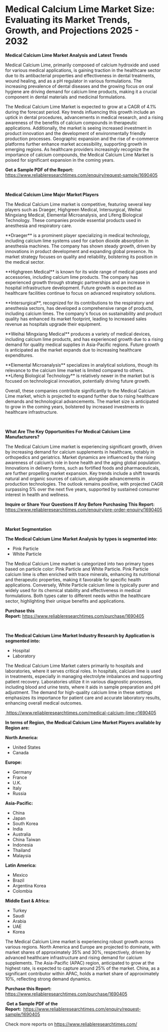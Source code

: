 <p><h1>Medical Calcium Lime Market Size: Evaluating its Market Trends, Growth, and Projections 2025 - 2032</h1></p><p><strong>Medical Calcium Lime Market Analysis and Latest Trends</strong></p>
<p><p>Medical Calcium Lime, primarily composed of calcium hydroxide and used for various medical applications, is gaining traction in the healthcare sector due to its antibacterial properties and effectiveness in dental treatments, wound healing, and as a pH regulator in various formulations. The increasing prevalence of dental diseases and the growing focus on oral hygiene are driving demand for calcium lime products, making it a crucial component in dental materials and medicinal formulations.</p><p>The Medical Calcium Lime Market is expected to grow at a CAGR of 4.1% during the forecast period. Key trends influencing this growth include an uptick in dental procedures, advancements in medical research, and a rising awareness of the benefits of calcium compounds in therapeutic applications. Additionally, the market is seeing increased investment in product innovation and the development of environmentally friendly production processes. Geographic expansion and the rise of e-commerce platforms further enhance market accessibility, supporting growth in emerging regions. As healthcare providers increasingly recognize the importance of calcium compounds, the Medical Calcium Lime Market is poised for significant expansion in the coming years.</p></p>
<p><strong>Get a Sample PDF of the Report:&nbsp;</strong> <a href="https://www.reliableresearchtimes.com/enquiry/request-sample/1690405?utm_campaign=3216&utm_medium=2&utm_source=Github&utm_content=ia&utm_term=26032025&utm_id=medical-calcium-lime">https://www.reliableresearchtimes.com/enquiry/request-sample/1690405</a></p>
<p>&nbsp;</p>
<p><strong>Medical Calcium Lime Major Market Players</strong></p>
<p><p>The Medical Calcium Lime market is competitive, featuring several key players such as Draeger, Highgreen Medical, Intersurgical, Weihai Mingxiang Medical, Elemental Microanalysis, and Lifeng Biological Technology. These companies provide essential products used in anesthesia and respiratory care.</p><p>**Draeger** is a prominent player specializing in medical technology, including calcium lime systems used for carbon dioxide absorption in anesthesia machines. The company has shown steady growth, driven by innovations in product development and expanding global presence. Its market strategy focuses on quality and reliability, bolstering its position in the medical sector.</p><p>**Highgreen Medical** is known for its wide range of medical gases and accessories, including calcium lime products. The company has experienced growth through strategic partnerships and an increase in hospital infrastructure development. Future growth is expected as healthcare facilities continue to focus on advanced respiratory solutions.</p><p>**Intersurgical**, recognized for its contributions to the respiratory and anesthesia sectors, has developed a comprehensive range of products, including calcium limes. The company's focus on sustainability and product quality has enhanced its market footprint, leading to increased sales revenue as hospitals upgrade their equipment.</p><p>**Weihai Mingxiang Medical** produces a variety of medical devices, including calcium lime products, and has experienced growth due to a rising demand for quality medical supplies in Asia-Pacific regions. Future growth is anticipated as the market expands due to increasing healthcare expenditures.</p><p>**Elemental Microanalysis** specializes in analytical solutions, though its relevance to the calcium lime market is limited compared to others. **Lifeng Biological Technology** is relatively newer in the market but is focused on technological innovation, potentially driving future growth.</p><p>Overall, these companies contribute significantly to the Medical Calcium Lime market, which is projected to expand further due to rising healthcare demands and technological advancements. The market size is anticipated to grow in the coming years, bolstered by increased investments in healthcare infrastructure.</p></p>
<p>&nbsp;</p>
<p><strong>What Are The Key Opportunities For Medical Calcium Lime Manufacturers?</strong></p>
<p><p>The Medical Calcium Lime market is experiencing significant growth, driven by increasing demand for calcium supplements in healthcare, notably in orthopedics and geriatrics. Market dynamics are influenced by the rising awareness of calcium’s role in bone health and the aging global population. Innovations in delivery forms, such as fortified foods and pharmaceuticals, are further propelling market expansion. Key trends include a shift towards natural and organic sources of calcium, alongside advancements in production technologies. The outlook remains positive, with projected CAGR surpassing 5% over the next five years, supported by sustained consumer interest in health and wellness.</p></p>
<p><strong>Inquire or Share Your Questions If Any Before Purchasing This Report:</strong> <a href="https://www.reliableresearchtimes.com/enquiry/pre-order-enquiry/1690405?utm_campaign=3216&utm_medium=2&utm_source=Github&utm_content=ia&utm_term=26032025&utm_id=medical-calcium-lime">https://www.reliableresearchtimes.com/enquiry/pre-order-enquiry/1690405</a></p>
<p>&nbsp;</p>
<p><strong>Market Segmentation</strong></p>
<p><strong>The Medical Calcium Lime Market Analysis by types is segmented into:</strong></p>
<p><ul><li>Pink Particle</li><li>White Particle</li></ul></p>
<p><p>The Medical Calcium Lime market is categorized into two primary types based on particle color: Pink Particle and White Particle. Pink Particle calcium lime is often enriched with trace minerals, enhancing its nutritional and therapeutic properties, making it favorable for specific health applications. Conversely, White Particle calcium lime is typically purer and widely used for its chemical stability and effectiveness in medical formulations. Both types cater to different needs within the healthcare sector, highlighting their unique benefits and applications.</p></p>
<p><strong>Purchase this Report:&nbsp;</strong><a href="https://www.reliableresearchtimes.com/purchase/1690405?utm_campaign=3216&utm_medium=2&utm_source=Github&utm_content=ia&utm_term=26032025&utm_id=medical-calcium-lime">https://www.reliableresearchtimes.com/purchase/1690405</a></p>
<p>&nbsp;</p>
<p><strong>The Medical Calcium Lime Market Industry Research by Application is segmented into:</strong></p>
<p><ul><li>Hospital</li><li>Laboratory</li></ul></p>
<p><p>The Medical Calcium Lime Market caters primarily to hospitals and laboratories, where it serves critical roles. In hospitals, calcium lime is used in treatments, especially in managing electrolyte imbalances and supporting patient recovery. Laboratories utilize it in various diagnostic processes, including blood and urine tests, where it aids in sample preparation and pH adjustment. The demand for high-quality calcium lime in these settings emphasizes its importance for patient care and accurate laboratory results, enhancing overall medical outcomes.</p></p>
<p><a href="https://www.reliableresearchtimes.com/medical-calcium-lime-r1690405?utm_campaign=3216&utm_medium=2&utm_source=Github&utm_content=ia&utm_term=26032025&utm_id=medical-calcium-lime">&nbsp;https://www.reliableresearchtimes.com/medical-calcium-lime-r1690405</a></p>
<p><strong>In terms of Region, the Medical Calcium Lime Market Players available by Region are:</strong></p>
<p>
    <p> <strong> North America: </strong>
        <ul>
            <li>United States</li>
            <li>Canada</li>
        </ul>
        </p> 
    <p> <strong> Europe: </strong>
        <ul>
            <li>Germany</li>
            <li>France</li>
            <li>U.K.</li>
            <li>Italy</li>
            <li>Russia</li>
        </ul>
        </p> 
    <p> <strong> Asia-Pacific: </strong>
        <ul>
            <li>China</li>
            <li>Japan</li>
            <li>South Korea</li>
            <li>India</li>
            <li>Australia</li>
            <li>China Taiwan</li>
            <li>Indonesia</li>
            <li>Thailand</li>
            <li>Malaysia</li>
        </ul>
        </p> 
    <p> <strong> Latin America: </strong>
        <ul>
            <li>Mexico</li>
            <li>Brazil</li>
            <li>Argentina Korea</li>
            <li>Colombia</li>
        </ul>
        </p> 
    <p> <strong> Middle East & Africa: </strong>
        <ul>
            <li>Turkey</li>
            <li>Saudi</li>
            <li>Arabia</li>
            <li>UAE</li>
            <li>Korea</li>
        </ul>
    </p>
    </p>
<p><p>The Medical Calcium Lime market is experiencing robust growth across various regions. North America and Europe are projected to dominate, with market shares of approximately 35% and 30%, respectively, driven by advanced healthcare infrastructure and rising demand for calcium supplements. The Asia-Pacific (APAC) region, anticipated to grow at the highest rate, is expected to capture around 25% of the market. China, as a significant contributor within APAC, holds a market share of approximately 10%, reflecting strong demand dynamics.</p></p>
<p><strong>Purchase this Report: </strong><a href="https://www.reliableresearchtimes.com/purchase/1690405?utm_campaign=3216&utm_medium=2&utm_source=Github&utm_content=ia&utm_term=26032025&utm_id=medical-calcium-lime">https://www.reliableresearchtimes.com/purchase/1690405</a></p>
<p>&nbsp;<strong>Get a Sample PDF of the Report:&nbsp;&nbsp;</strong><a href="https://www.reliableresearchtimes.com/enquiry/request-sample/1690405?utm_campaign=3216&utm_medium=2&utm_source=Github&utm_content=ia&utm_term=26032025&utm_id=medical-calcium-lime">https://www.reliableresearchtimes.com/enquiry/request-sample/1690405</a></p>
<p><strong></strong></p>
<p>Check more reports on <a href="https://www.reliableresearchtimes.com/?utm_campaign=3216&utm_medium=2&utm_source=Github&utm_content=ia&utm_term=26032025&utm_id=medical-calcium-lime">https://www.reliableresearchtimes.com/</a></p>